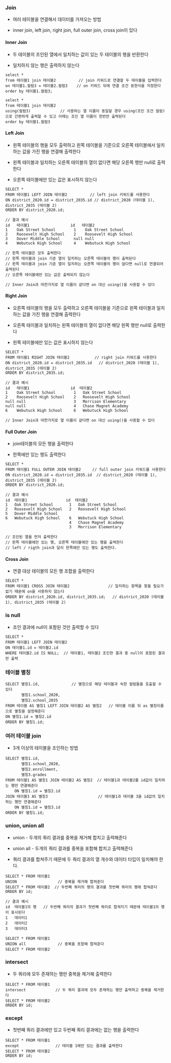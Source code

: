 ### Join

* 여러 테이블을 연결해서 데이터를 가져오는 방법

* inner join, left join, right join, full outer join, cross join이 있다

#### Inner Join

* 두 테이블의 조인된 열에서 일치하는 값이 있는 두 테이블의 행을 반환한다

* 일치하지 않는 행은 출력하지 않는다

```
select * 
from 테이블1 join 테이블2          // join 키워드로 연결할 두 테이블을 입력한다
on 테이블1.컬럼3 = 테이블2.컬럼3    // on 키워드 뒤에 연결 조건 표현식을 지정한다
order by 테이블1.컬럼3;

select * 
from 테이블1 join 테이블2          
using(컬럼3)             // 사용하는 열 이름이 동일할 경우 using(조인 조건 컬럼)으로 간편하게 출력할 수 있고 이때는 조인 열 이름이 한번만 출력된다            
order by 테이블1.컬럼3
```

#### Left Join

* 왼쪽 테이블의 행을 모두 출력하고 왼쪽 테이블을 기준으로 오른쪽 테이블에서 일치하는 값을 가진 행을 연결해 출력한다

* 왼쪽 테이블과 일치하는 오른쪽 테이블의 열이 없다면 해당 오른쪽 행만 null로 출력한다

* 오른쪽 테이블에만 있는 값은 표시하지 않는다

```
SELECT *
FROM 테이블1 LEFT JOIN 테이블2          // left join 키워드를 사용한다
ON district_2020.id = district_2035.id // district_2020 (테이블 1), district_2035 (테이블 2)
ORDER BY district_2020.id;

// 결과 예시
id   테이블1                  id   테이블2
1    Oak Street School	      1    Oak Street School
2    Roosevelt High School    2	   Roosevelt High School
3    Dover Middle School      null null
4    Webutuck High School     4	   Webutuck High School

// 왼쪽 테이블은 모두 출력한다
// 왼쪽 테이블과 join 기준 열이 일치하는 오른쪽 테이블의 행이 출력된다
// 왼쪽 테이블과 join 기준 열이 일치하는 오른쪽 테이블의 행이 없다면 null로 연결되어 출력된다
// 오른쪽 테이블에만 있는 값은 출력되지 않는다

// Inner Join과 마찬가지로 열 이름이 같다면 on 대신 using()을 사용할 수 있다
```

#### Right Join

* 오른쪽 테이블의 행을 모두 출력하고 오른쪽 테이블을 기준으로 왼쪽 테이블과 일치하는 값을 가진 행을 연결해 출력한다

* 오른쪽 테이블과 일치하는 왼쪽 테이블의 열이 없다면 해당 왼쪽 행만 null로 출력한다

* 왼쪽 테이블에만 있는 값은 표시하지 않는다

```
SELECT *
FROM 테이블1 RIGHT JOIN 테이블2           // right join 키워드를 사용한다
ON district_2020.id = district_2035.id   // district_2020 (테이블 1), district_2035 (테이블 2)
ORDER BY district_2035.id;

// 결과 예시
id   테이블1                  id  테이블2
1    Oak Street School        1   Oak Street School
2    Roosevelt High School    2   Roosevelt High School
null null                     3   Morrison Elementary
null null                     4   Chase Magnet Academy
6    Webutuck High School     6   Webutuck High School

// Inner Join과 마찬가지로 열 이름이 같다면 on 대신 using()을 사용할 수 있다
```


#### Full Outer Join

* join테이블의 모든 행을 출력한다

* 한쪽에만 있는 행도 출력한다

```
SELECT *
FROM 테이블1 FULL OUTER JOIN 테이블2     // full outer join 키워드를 사용한다
ON district_2020.id = district_2035.id  // district_2020 (테이블 1), district_2035 (테이블 2)
ORDER BY district_2020.id;

// 결과 예시
id  테이블1                 id  테이블2
1   Oak Street School	    1	Oak Street School
2   Roosevelt High School   2	Roosevelt High School
5   Dover Middle School		
6   Webutuck High School    6	Webutuck High School
                            4	Chase Magnet Academy
                            3	Morrison Elementary

// 조인된 열을 먼저 출력한다
// 왼쪽 테이블에만 있는 행, 오른쪽 테이블에만 있는 행을 출력한다
// left / rigth join과 달리 한쪽에만 있는 행도 출력한다.
```

#### Cross Join

* 연결 대상 테이블의 모든 행 조합을 출력한다

```
SELECT *
FROM 테이블1 CROSS JOIN 테이블2                 // 일치하는 항목을 찾을 필요가 없기 때문에 on을 사용하지 않는다
ORDER BY district_2020.id, district_2035.id;   // district_2020 (테이블 1), district_2035 (테이블 2)
```

### is null

* 조인 결과에 null이 포함된 것만 출력할 수 있다

```
SELECT *
FROM 테이블1 LEFT JOIN 테이블2
ON 테이블1.id = 테이블2.id
WHERE 테이블2.id IS NULL;  // 테이블1, 테이블2 조인한 결과 중 null이 포함된 결과만 출력
```

### 테이블 별칭

```
SELECT 별칭1.id,              // 별칭으로 해당 테이블과 속한 컬럼들을 호출할 수 있다
       별칭1.school_2020,
       별칭2.school_2035
FROM 테이블 AS 별칭1 LEFT JOIN 테이블2 AS 별칭2   // 테이블 이름 뒤 as 별칭이름으로 별칭을 설정해준다
ON 별칭1.id = 별칭2.id
ORDER BY 별칭1.id;
```

### 여러 테이블 join

* 3개 이상의 테이블을 조인하는 방법

```
SELECT 별칭1.id,
       별칭1.school_2020,
       별칭2.enrollment,
       별칭3.grades
FROM 테이블1 AS 별칭1 JOIN 테이블2 AS 별칭2  // 테이블1과 테이블2를 id값이 일치하는 행만 연결해준다
    ON 별칭1.id = 별칭2.id
JOIN 테이블3 AS 별칭3                      // 테이블1과 테이블 3을 id값의 일치하는 행만 연결해준다
    ON 별칭1.id = 별칭3.id
ORDER BY 별칭1.id;
```

### union, union all

* union - 두개의 쿼리 결과를 중복을 제거해 합치고 출력해준다

* union all - 두개의 쿼리 결과를 중복을 포함해 합치고 출력해준다

* 쿼리 결과를 합쳐주기 때문에 두 쿼리 결과의 열 개수와 데이터 타입이 일치해야 한다.

```
SELECT * FROM 테이블1
UNION                  // 중복을 제거해 합쳐준다
SELECT * FROM 테이블2  // 두번째 쿼리의 행의 결과를 첫번째 쿼리의 행에 합쳐준다
ORDER BY id;

// 결과 예시
id  테이블1의 행   // 두번째 쿼리의 결과가 첫번째 쿼리로 합쳐지기 때문에 테이블1의 행이 표시된다
1   데이터1
2	데이터2
3	데이터3

SELECT * FROM 테이블1
UNION all              // 중복을 포함해 합쳐준다
SELECT * FROM 테이블2
```

### intersect

* 두 쿼리에 모두 존재하는 행만 중복을 제거해 출력한다
```
SELECT * FROM 테이블1
intersect             // 두 쿼리 결과에 모두 존재하는 행만 출력하고 중복을 제거한다
SELECT * FROM 테이블2  
ORDER BY id;
```

### except

* 첫번째 쿼리 결과에만 있고 두번째 쿼리 결과에는 없는 행을 출력한다
```
SELECT * FROM 테이블1
except                // 테이블 1에만 있는 결과를 출력한다
SELECT * FROM 테이블2  
ORDER BY id;
```
